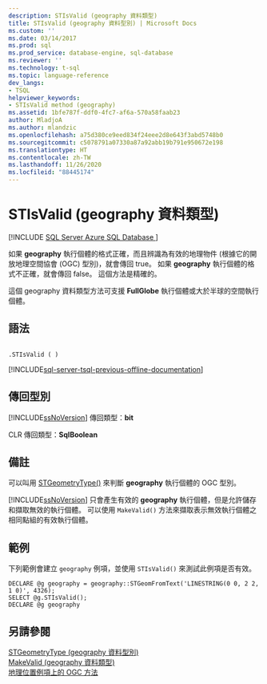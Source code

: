 ```yaml
---
description: STIsValid (geography 資料類型)
title: STIsValid (geography 資料型別) | Microsoft Docs
ms.custom: ''
ms.date: 03/14/2017
ms.prod: sql
ms.prod_service: database-engine, sql-database
ms.reviewer: ''
ms.technology: t-sql
ms.topic: language-reference
dev_langs:
- TSQL
helpviewer_keywords:
- STIsValid method (geography)
ms.assetid: 1bfe787f-ddf0-4fc7-af6a-570a58faab23
author: MladjoA
ms.author: mlandzic
ms.openlocfilehash: a75d380ce9eed834f24eee2d8e643f3abd5748b0
ms.sourcegitcommit: c5078791a07330a87a92abb19b791e950672e198
ms.translationtype: HT
ms.contentlocale: zh-TW
ms.lasthandoff: 11/26/2020
ms.locfileid: "88445174"
---
```

# <a name="stisvalid-geography-data-type"></a>STIsValid (geography 資料類型)
[!INCLUDE [SQL Server Azure SQL Database ](../../includes/applies-to-version/sql-asdb.md)]

  如果 **geography** 執行個體的格式正確，而且辨識為有效的地理物件 (根據它的開放地理空間協會 (OGC) 型別)，就會傳回 true。 如果 **geography** 執行個體的格式不正確，就會傳回 false。 這個方法是精確的。  
  
 這個 geography 資料類型方法可支援 **FullGlobe** 執行個體或大於半球的空間執行個體。  
  
## <a name="syntax"></a>語法  
  
```  
  
.STIsValid ( )  
```  
  
[!INCLUDE[sql-server-tsql-previous-offline-documentation](../../includes/sql-server-tsql-previous-offline-documentation.md)]

## <a name="return-types"></a>傳回型別
 [!INCLUDE[ssNoVersion](../../includes/ssnoversion-md.md)] 傳回類型：**bit**  
  
 CLR 傳回類型：**SqlBoolean**  
  
## <a name="remarks"></a>備註  
 可以叫用 [STGeometryType()](../../t-sql/spatial-geography/stgeometrytype-geography-data-type.md) 來判斷 **geography** 執行個體的 OGC 型別。  
  
 [!INCLUDE[ssNoVersion](../../includes/ssnoversion-md.md)] 只會產生有效的 **geography** 執行個體，但是允許儲存和擷取無效的執行個體。 可以使用 `MakeValid()` 方法來擷取表示無效執行個體之相同點組的有效執行個體。  
  
## <a name="examples"></a>範例  
 下列範例會建立 `geography` 例項，並使用 `STIsValid()` 來測試此例項是否有效。  
  
```  
DECLARE @g geography = geography::STGeomFromText('LINESTRING(0 0, 2 2, 1 0)', 4326);  
SELECT @g.STIsValid();  
DECLARE @g geography  
```  
  
## <a name="see-also"></a>另請參閱  
 [STGeometryType &#40;geography 資料型別&#41;](../../t-sql/spatial-geography/stgeometrytype-geography-data-type.md)   
 [MakeValid &#40;geography 資料類型&#41;](../../t-sql/spatial-geography/makevalid-geography-data-type.md)   
 [地理位置例項上的 OGC 方法](../../t-sql/spatial-geography/ogc-methods-on-geography-instances.md)  
  
  

